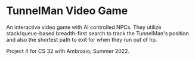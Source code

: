 # TunnelMan Video Game
An interactive video game with AI controlled NPCs. They utilize stack/queue-based breadth-first search to track the TunnelMan's position and also the shortest path to exit for when they run out of hp.

Project 4 for CS 32 with Ambrosio, Summer 2022.
